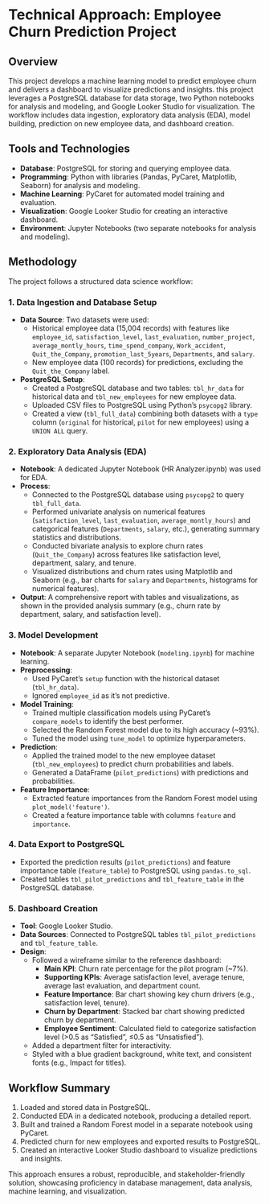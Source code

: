 # Technical Approach: Employee Churn Prediction Project

## Overview

This project develops a machine learning model to predict employee churn and delivers a dashboard to visualize predictions and insights. this project leverages a PostgreSQL database for data storage, two Python notebooks for analysis and modeling, and Google Looker Studio for visualization. The workflow includes data ingestion, exploratory data analysis (EDA), model building, prediction on new employee data, and dashboard creation.

## Tools and Technologies

- **Database**: PostgreSQL for storing and querying employee data.
- **Programming**: Python with libraries (Pandas, PyCaret, Matplotlib, Seaborn) for analysis and modeling.
- **Machine Learning**: PyCaret for automated model training and evaluation.
- **Visualization**: Google Looker Studio for creating an interactive dashboard.
- **Environment**: Jupyter Notebooks (two separate notebooks for analysis and modeling).

## Methodology

The project follows a structured data science workflow:

### 1. Data Ingestion and Database Setup

- **Data Source**: Two datasets were used:
  - Historical employee data (15,004 records) with features like `employee_id`, `satisfaction_level`, `last_evaluation`, `number_project`, `average_montly_hours`, `time_spend_company`, `Work_accident`, `Quit_the_Company`, `promotion_last_5years`, `Departments`, and `salary`.
  - New employee data (100 records) for predictions, excluding the `Quit_the_Company` label.
- **PostgreSQL Setup**:
  - Created a PostgreSQL database and two tables: `tbl_hr_data` for historical data and `tbl_new_employees` for new employee data.
  - Uploaded CSV files to PostgreSQL using Python’s `psycopg2` library.
  - Created a view (`tbl_full_data`) combining both datasets with a `type` column (`original` for historical, `pilot` for new employees) using a `UNION ALL` query.

### 2. Exploratory Data Analysis (EDA)

- **Notebook**: A dedicated Jupyter Notebook (HR Analyzer.ipynb) was used for EDA.
- **Process**:
  - Connected to the PostgreSQL database using `psycopg2` to query `tbl_full_data`.
  - Performed univariate analysis on numerical features (`satisfaction_level`, `last_evaluation`, `average_montly_hours`) and categorical features (`Departments`, `salary`, etc.), generating summary statistics and distributions.
  - Conducted bivariate analysis to explore churn rates (`Quit_the_Company`) across features like satisfaction level, department, salary, and tenure.
  - Visualized distributions and churn rates using Matplotlib and Seaborn (e.g., bar charts for `salary` and `Departments`, histograms for numerical features).
- **Output**: A comprehensive report with tables and visualizations, as shown in the provided analysis summary (e.g., churn rate by department, salary, and satisfaction level).

### 3. Model Development

- **Notebook**: A separate Jupyter Notebook (`modeling.ipynb`) for machine learning.
- **Preprocessing**:
  - Used PyCaret’s `setup` function with the historical dataset (`tbl_hr_data`).
  - Ignored `employee_id` as it’s not predictive.
- **Model Training**:
  - Trained multiple classification models using PyCaret’s `compare_models` to identify the best performer.
  - Selected the Random Forest model due to its high accuracy (\~93%).
  - Tuned the model using `tune_model` to optimize hyperparameters.
- **Prediction**:
  - Applied the trained model to the new employee dataset (`tbl_new_employees`) to predict churn probabilities and labels.
  - Generated a DataFrame (`pilot_predictions`) with predictions and probabilities.
- **Feature Importance**:
  - Extracted feature importances from the Random Forest model using `plot_model('feature')`.
  - Created a feature importance table with columns `feature` and `importance`.

### 4. Data Export to PostgreSQL

- Exported the prediction results (`pilot_predictions`) and feature importance table (`feature_table`) to PostgreSQL using `pandas.to_sql`.
- Created tables `tbl_pilot_predictions` and `tbl_feature_table` in the PostgreSQL database.

### 5. Dashboard Creation

- **Tool**: Google Looker Studio.
- **Data Sources**: Connected to PostgreSQL tables `tbl_pilot_predictions` and `tbl_feature_table`.
- **Design**:
  - Followed a wireframe similar to the reference dashboard:
    - **Main KPI**: Churn rate percentage for the pilot program (\~7%).
    - **Supporting KPIs**: Average satisfaction level, average tenure, average last evaluation, and department count.
    - **Feature Importance**: Bar chart showing key churn drivers (e.g., satisfaction level, tenure).
    - **Churn by Department**: Stacked bar chart showing predicted churn by department.
    - **Employee Sentiment**: Calculated field to categorize satisfaction level (&gt;0.5 as “Satisfied”, ≤0.5 as “Unsatisfied”).
  - Added a department filter for interactivity.
  - Styled with a blue gradient background, white text, and consistent fonts (e.g., Impact for titles).

## Workflow Summary

1. Loaded and stored data in PostgreSQL.
2. Conducted EDA in a dedicated notebook, producing a detailed report.
3. Built and trained a Random Forest model in a separate notebook using PyCaret.
4. Predicted churn for new employees and exported results to PostgreSQL.
5. Created an interactive Looker Studio dashboard to visualize predictions and insights.

This approach ensures a robust, reproducible, and stakeholder-friendly solution, showcasing proficiency in database management, data analysis, machine learning, and visualization.